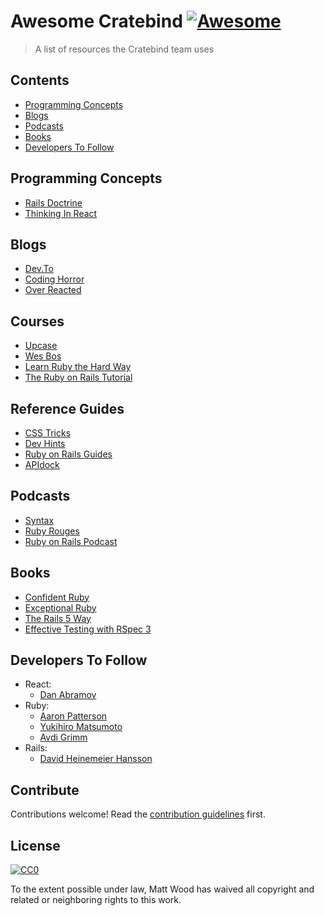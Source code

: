 # Awesome Cratebind [![Awesome](https://awesome.re/badge.svg)](https://awesome.re)

> A list of resources the Cratebind team uses


## Contents

- [Programming Concepts](#programming-concepts)
- [Blogs](#blogs)
- [Podcasts](#podcasts)
- [Books](#books)
- [Developers To Follow](#developers-to-follow)

## Programming Concepts
- [Rails Doctrine](https://rubyonrails.org/doctrine/)
- [Thinking In React](https://reactjs.org/docs/thinking-in-react.html)

## Blogs
- [Dev.To](https://dev.to/)
- [Coding Horror](https://blog.codinghorror.com/)
- [Over Reacted](https://overreacted.io/)

## Courses
- [Upcase](https://thoughtbot.com/upcase/)
- [Wes Bos](https://wesbos.com/courses/)
- [Learn Ruby the Hard Way](https://learnrubythehardway.org/book/)
- [The Ruby on Rails Tutorial](https://www.railstutorial.org/book/frontmatter)

## Reference Guides
- [CSS Tricks](https://css-tricks.com/)
- [Dev Hints](https://devhints.io/)
- [Ruby on Rails Guides](https://guides.rubyonrails.org/)
- [APIdock](https://apidock.com/)

## Podcasts
- [Syntax](https://syntax.fm)
- [Ruby Rouges](https://devchat.tv/ruby-rogues/)
- [Ruby on Rails Podcast](http://5by5.tv/rubyonrails)

## Books
- [Confident Ruby](http://www.confidentruby.com/)
- [Exceptional Ruby](http://exceptionalruby.com/)
- [The Rails 5 Way](https://www.amazon.com/Rails-Way-Addison-Wesley-Professional-Ruby/dp/0134657675)
- [Effective Testing with RSpec 3](https://www.amazon.com/Effective-Testing-RSpec-Build-Confidence/dp/1680501984)


## Developers To Follow
- React:
  - [Dan Abramov](https://twitter.com/dan_abramov/)
- Ruby:
  - [Aaron Patterson](https://twitter.com/tenderlove)
  - [Yukihiro Matsumoto](https://twitter.com/yukihiro_matz)
  - [Avdi Grimm](https://twitter.com/avdi)
- Rails:
  - [David Heinemeier Hansson](https://twitter.com/dhh)

## Contribute

Contributions welcome! Read the [contribution guidelines](contributing.md) first.


## License

[![CC0](http://mirrors.creativecommons.org/presskit/buttons/88x31/svg/cc-zero.svg)](http://creativecommons.org/publicdomain/zero/1.0)

To the extent possible under law, Matt Wood has waived all copyright and
related or neighboring rights to this work.
